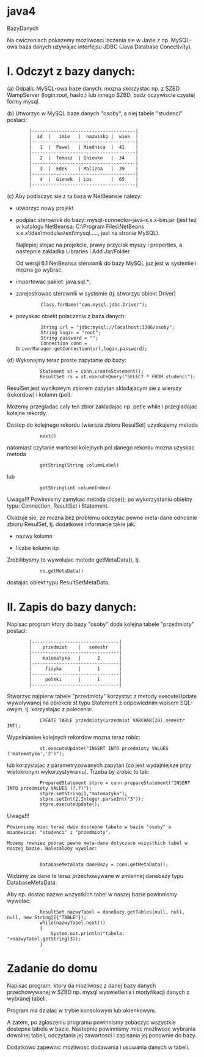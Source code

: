 # java4
BazyDanych

Na cwiczeniach pokazemy mozliwosci laczenia sie w Javie z np. MySQL-owa baza danych uzywajac interfejsu JDBC (Java Database Conectivity).


I. Odczyt z bazy danych:
========================


(a) Odpalic MySQL-owa baze danych: mozna skorzystac np. z SZBD WampServer (login:root, haslo:) lub innego SZBD, badz oczywiscie czystej formy mysql. 
    
(b) Utworzyc w MySQL baze danych "osoby", a niej tabele "studenci" postaci:

		
            |--------------------------------------|
            |  id  |   imie   |  nazwisko |  wiek  |
            |--------------------------------------|
            |   1  |  Pawel   | Miednica  |  41    |
            |--------------------------------------|
            |   2  |  Tomasz  | Gniewko   |  34    |
            |--------------------------------------|
            |   3  |  Edek    | Malizna   |  39    |
            |--------------------------------------|
            |   4  |  Gienek  | Los       |  65    |
            |--------------------------------------|
   
(c) Aby podlaczyc sie z ta baza w NetBeansie nalezy:

 - utworzyc nowy projekt

 - podpiac sterownik do bazy: mysql-connector-java-x.x.x-bin.jar (jest tez w katalogu NetBeansa:
   C:\Program Files\NetBeans x.x.x\idex\modules\ext\mysql....., jest na stronie MySQL).
   
   Najlepiej stojac na projekcie, prawy przycisk myszy i properties, a nastepnie zakladka Libraries i Add Jar/Folder
   
   Od wersji 6.1 NetBeansa sterownik do bazy MySQL juz jest w systemie i mozna go wybrac.

 - importowac pakiet: 
						java.sql.*;

 - zarejestrowac sterownik w systemie (tj. stworzyc obiekt Driver)

				Class.forName("com.mysql.jdbc.Driver"); 
								  
 - pozyskac obiekt polaczenia z baza danych:
						
				String url = "jdbc:mysql://localhost:3306/osoby";
				String login = "root";
				String password = "";
				Connection conn = DriverManager.getConnection(url,login,password);

(d) Wykonajmy teraz proste zapytanie do bazy:

				Statement st = conn.createStatement();
				ResultSet rs = st.executeQuery("SELECT * FROM studenci");
   
   ResulSet jest wynikowym zbiorem zapytan skladajacym sie z wierszy (rekordow) i kolumn (pol).

   Mozemy przegladac caly ten zbior zakladajac np. petle while i przegladajac kolejne rekordy.
   
   Dostep do kolejnego rekordu (wiersza zbioru ResulSet) uzyskujemy metoda

				next()

   natomiast czytanie wartosci kolejnych pol danego rekordu mozna uzyskac metoda

							
				getString(String columnLabel)
							
   lub
   
				getString(int columnIndex)
        
  Uwaga!!! Powinnismy zamykac metoda close(); po wykorzystaniu obiekty typu: Connection, ResultSet i Statement.

   
Okazuje sie, ze mozna bez problemu odczytac pewne meta-dane odnosnie zbioru ResulSet, tj. dodatkowe informacje takie jak:
    
- nazwy kolumn 

- liczbe kolumn itp. 
  
Zrobilibysmy to wywolujac metode getMetaData(), tj.

				
				rs.getMetaData()
							
							
dostajac obiekt typu ResultSetMetaData.


II. Zapis do bazy danych:
=========================

Napisac program ktory do bazy "osoby" doda kolejna tabele "przedmioty" postaci:
  

            |--------------------------------|
            |    przedmiot    |   semestr    |
            |--------------------------------|
            |	 matematyka   |      2       |
            |--------------------------------|
            |     fizyka      |      1       |
            |--------------------------------|
            |     polski      |      1       |
            |--------------------------------|

  
   Stworzyc najpierw tabele "przedmioty" korzystac z metody executeUpdate wywolywanej na obiekcie st typu Statement
   z odpowiednim wpisem SQL-owym, tj. korzystajac z polecenia:
   
			
				CREATE TABLE przedmioty(przedmiot VARCHAR(20),semestr INT);


   Wypelnianiee kolejnych rekordow mozna teraz robic:
   

				st.executeUpdate("INSERT INTO przedmioty VALUES ('matematyka','2')");
		
   lub korzystajac z parametryzowanych zapytan (co jest wydajniejsze przy wielokronym wykorzystywaniu). Trzeba by zrobic to tak:
                                                
				PreparedStatement stpre = conn.prepareStatement("INSERT INTO przedmioty VALUES (?,?)");
				stpre.setString(1,"matematyka");
				stpre.setInt(2,Integer.parseInt("3"));
				stpre.executeUpdate();
                                              
Uwaga!!!


    Powinnismy miec teraz dwie dostepne tabele w bazie "osoby" a mianowicie: "studenci" i "przedmioty".

    Mozemy rowniez pobrac pewne meta-dane dotyczace wszystkich tabel w naszej bazie. Nalezaloby wywolac:

                                 
				DatabaseMetaData daneBazy = conn.getMetaData();
    
    
   Widzimy ze dane te teraz przechowywane w zmiennej danebazy typu DatabaseMetaData.

   Aby np. dostac nazwe wszystkich tabel w naszej bazie powinnismy wywolac:


				ResultSet nazwyTabel = daneBazy.getTables(null, null, null, new String[]{"TABLE"});
				while(nazwyTabel.next())
				{
					System.out.println("tabela: "+nazwyTabel.getString(3));
				}

Zadanie do domu
===============

Napisac program, ktory da mozliwosc z danej bazy danych przechowywanej
w SZBD np. mysql wyswietlenia i modyfikacji danych z wybranej tabeli.

Program ma dzialac w trybie konsolowym lub okienkowym.

A zatem, po zgloszeniu programu powinnismy zobaczyc wszystkie dostepne tabele w bazie.
Nastepnie powinnismy miec mozliwosc wybrania dowolnej tabeli, odczytania jej zawartosci
i zapisania jej ponownie do bazy.

Dodatkowo zapewnic mozliwosc dodawania i usuwania danych w tabeli. 